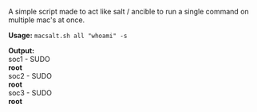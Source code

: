 A simple script made to act like salt / ancible to run a single command on multiple mac's at once.

<strong>Usage:</strong> <code>macsalt.sh all "whoami" -s</code>

<strong>Output:</strong><br>
soc1 - SUDO<br>
<strong>root</strong><br>
soc2 - SUDO<br>
<strong>root</strong><br>
soc3 - SUDO<br>
<strong>root</strong>
